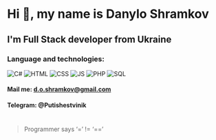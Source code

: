 # Hi 👋, my name is **Danylo Shramkov**
## I'm Full Stack developer from Ukraine
### Language and technologies:
![C#](https://img.shields.io/badge/-CSharp-090909?style=for-the-badge&logo=C-Sharp)
![HTML](https://img.shields.io/badge/-HTML-090909?style=for-the-badge&logo=html5)
![CSS](https://img.shields.io/badge/-CSS-090909?style=for-the-badge&logo=css3)
![JS](https://img.shields.io/badge/-JAVASCRIPT-090909?style=for-the-badge&logo=JavaScript)
![PHP](https://img.shields.io/badge/-PHP-090909?style=for-the-badge&logo=Php)
![SQL](https://img.shields.io/badge/-SQL-090909?style=for-the-badge&logo=MySql)
#### Mail me: d.o.shramkov@gmail.com
#### Telegram: @Putishestvinik 
#
> Programmer says ‘=’ != ‘==’


<!--
Here are some ideas to get you started:

- 🔭 I’m currently working on ...
- 🌱 I’m currently learning ...
- 👯 I’m looking to collaborate on ...
- 🤔 I’m looking for help with ...
- 💬 Ask me about ...
- 📫 How to reach me: ...
- 😄 Pronouns: ...
- ⚡ Fun fact: ...
-->
